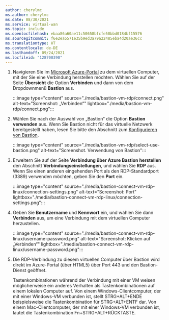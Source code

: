 ```yaml
---
author: cherylmc
ms.author: cherylmc
ms.date: 08/30/2021
ms.service: virtual-wan
ms.topic: include
ms.openlocfilehash: ebaa86a60ae11c50658bfcfe58bbd0184bf15576
ms.sourcegitcommit: f6e2ea5571e35b9ed3a79a22485eba4d20ae36cc
ms.translationtype: HT
ms.contentlocale: de-DE
ms.lasthandoff: 09/24/2021
ms.locfileid: "128700390"
---
```

1. Navigieren Sie im [Microsoft Azure-Portal](https://portal.azure.com) zu dem virtuellen Computer, mit der Sie eine Verbindung herstellen möchten. Wählen Sie auf der Seite **Übersicht** die Option **Verbinden** und dann von dem Dropdownmenü **Bastion** aus.

   :::image type="content" source="./media/bastion-vm-rdp/connect.png" alt-text="Screenshot: „Verbinden“" lightbox="./media/bastion-vm-rdp/connect.png":::

1. Wählen Sie nach der Auswahl von „Bastion“ die Option **Bastion verwenden** aus. Wenn Sie Bastion nicht für das virtuelle Netzwerk bereitgestellt haben, lesen Sie bitte den Abschnitt zum [Konfigurieren von Bastion](../articles/bastion/quickstart-host-portal.md).

   :::image type="content" source="./media/bastion-vm-rdp/select-use-bastion.png" alt-text="Screenshot. Verwendung von Bastion":::

1. Erweitern Sie auf der Seite **Verbindung über Azure Bastion herstellen** den Abschnitt **Verbindungseinstellungen**, und wählen Sie **RDP** aus. Wenn Sie einen anderen eingehenden Port als den RDP-Standardport (3389) verwenden möchten, geben Sie den **Port** ein.

   :::image type="content" source="./media/bastion-connect-vm-rdp-linux/connection-settings.png" alt-text="Screenshot: Port" lightbox="./media/bastion-connect-vm-rdp-linux/connection-settings.png":::

1. Geben Sie **Benutzername** und **Kennwort** ein, und wählen Sie dann **Verbinden** aus, um eine Verbindung mit dem virtuellen Computer herzustellen.

   :::image type="content" source="./media/bastion-connect-vm-rdp-linux/username-password.png" alt-text="Screenshot: Klicken auf „Verbinden“" lightbox="./media/bastion-connect-vm-rdp-linux/username-password.png":::

1. Die RDP-Verbindung zu diesem virtuellen Computer über Bastion wird direkt im Azure-Portal (über HTML5) über Port 443 und den Bastion-Dienst geöffnet. 

   Tastenkombinationen während der Verbindung mit einer VM weisen möglicherweise ein anderes Verhalten als Tastenkombinationen auf einem lokalen Computer auf. Von einem Windows-Clientcomputer, der mit einer Windows-VM verbunden ist, stellt STRG+ALT+ENDE beispielsweise die Tastenkombination für STRG+ALT+ENTF dar. Von einem Mac-Clientcomputer, der mit einer Windows-VM verbunden ist, lautet die Tastenkombination Fn+STRG+ALT+RÜCKTASTE.